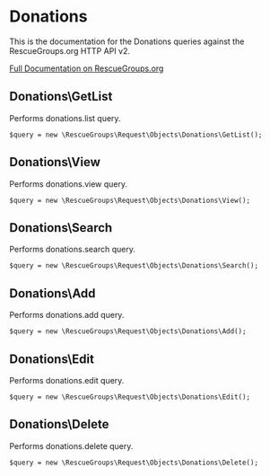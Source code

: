 # Donations

This is the documentation for the Donations queries against the RescueGroups.org HTTP API v2.

[Full Documentation on RescueGroups.org](https://userguide.rescuegroups.org/display/APIDG/Object+definitions#Objectdefinitions-donations)

## Donations\GetList

Performs donations.list query.

    $query = new \RescueGroups\Request\Objects\Donations\GetList();


## Donations\View

Performs donations.view query.

    $query = new \RescueGroups\Request\Objects\Donations\View();


## Donations\Search

Performs donations.search query.

    $query = new \RescueGroups\Request\Objects\Donations\Search();


## Donations\Add

Performs donations.add query.

    $query = new \RescueGroups\Request\Objects\Donations\Add();


## Donations\Edit

Performs donations.edit query.

    $query = new \RescueGroups\Request\Objects\Donations\Edit();


## Donations\Delete

Performs donations.delete query.

    $query = new \RescueGroups\Request\Objects\Donations\Delete();


